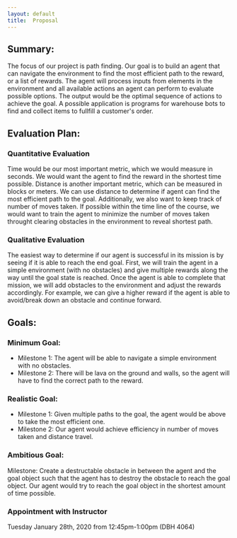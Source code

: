 ```yaml
---
layout: default
title:  Proposal
---
```


## Summary:
The focus of our project is path finding. Our goal is to build an agent that can navigate the environment to find the most efficient path to the reward, or a list of rewards. The agent will process inputs from elements in the environment and all available actions an agent can perform to evaluate possible options. The output would be the optimal sequence of actions to achieve the goal. A possible application is programs for warehouse bots to find and collect items to fullfill a customer's order.

## Evaluation Plan:
### Quantitative Evaluation
Time would be our most important metric, which we would measure in seconds.
We would want the agent to find the reward in the shortest time possible.
Distance is another important metric, which can be measured in blocks or meters.
We can use distance to determine if agent can find the most efficient path to
the goal. Additionally, we also want to keep track of number of moves taken.
If possible within the time line of the course, we would want to train the agent
to minimize the number of moves taken throught clearing obstacles in the environment
to reveal shortest path.


### Qualitative Evaluation
The easiest way to determine if our agent is successful in its mission is by seeing if it is able to reach the end goal. First, we will train the agent in a simple environment (with no obstacles) and give multiple rewards along the way until the goal state is reached. Once the agent is able to complete that mission, we will add obstacles to the environment and adjust the rewards accordingly. For example, we can give a higher reward if the agent is able to avoid/break down an obstacle and continue forward.

## Goals:
### Minimum Goal:
- Milestone 1: The agent will be able to navigate a simple environment with no obstacles.
- Milestone 2: There will be lava on the ground and walls, so the agent will have to find the correct
path to the reward.

### Realistic Goal:
- Milestone 1: Given multiple paths to the goal, the agent would be above to take the most efficient one.
- Milestone 2: Our agent would achieve efficiency in number of moves taken and distance travel.

### Ambitious Goal:
Milestone: Create a destructable obstacle in between the agent and the goal object such that the agent has to destroy the obstacle to reach the goal object. Our agent would try to reach the goal object in the shortest amount of time possible.

### Appointment with Instructor
Tuesday January 28th, 2020 from 12:45pm-1:00pm (DBH 4064)
